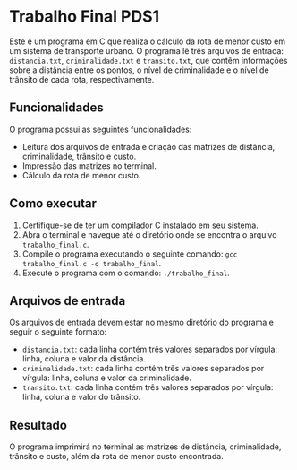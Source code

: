 # Trabalho Final PDS1

Este é um programa em C que realiza o cálculo da rota de menor custo em um sistema de transporte urbano. O programa lê três arquivos de entrada: `distancia.txt`, `criminalidade.txt` e `transito.txt`, que contêm informações sobre a distância entre os pontos, o nível de criminalidade e o nível de trânsito de cada rota, respectivamente.

## Funcionalidades

O programa possui as seguintes funcionalidades:

- Leitura dos arquivos de entrada e criação das matrizes de distância, criminalidade, trânsito e custo.
- Impressão das matrizes no terminal.
- Cálculo da rota de menor custo.

## Como executar

1. Certifique-se de ter um compilador C instalado em seu sistema.
2. Abra o terminal e navegue até o diretório onde se encontra o arquivo `trabalho_final.c`.
3. Compile o programa executando o seguinte comando: `gcc trabalho_final.c -o trabalho_final`.
4. Execute o programa com o comando: `./trabalho_final`.

## Arquivos de entrada

Os arquivos de entrada devem estar no mesmo diretório do programa e seguir o seguinte formato:

- `distancia.txt`: cada linha contém três valores separados por vírgula: linha, coluna e valor da distância.
- `criminalidade.txt`: cada linha contém três valores separados por vírgula: linha, coluna e valor da criminalidade.
- `transito.txt`: cada linha contém três valores separados por vírgula: linha, coluna e valor do trânsito.

## Resultado

O programa imprimirá no terminal as matrizes de distância, criminalidade, trânsito e custo, além da rota de menor custo encontrada.

